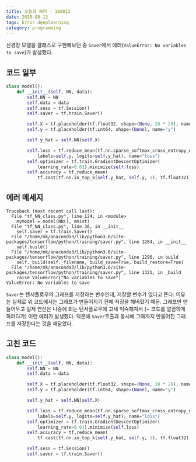 ```yaml
---
title: 오늘의 에러 - 180813
date: 2018-08-13
tags: Error deeplearning
category: programming
---
```


신경망 모델을 클래스로 구현해보던 중 `Saver`에서 에러(`ValueError: No variables to save`)가 발생했다.


## 코드 일부

```python
class model():
    def __init__(self, NN, data):
        self.NN = NN
        self.data = data
        self.sess = tf.Session()
        self.saver = tf.train.Saver()

        self.X = tf.placeholder(tf.float32, shape=(None, 28 * 28), name="X")
        self.y = tf.placeholder(tf.int64, shape=(None), name="y")

        self.y_hat = self.NN(self.X)

        self.loss = tf.reduce_mean(tf.nn.sparse_softmax_cross_entropy_with_logits(
            labels=self.y, logits=self.y_hat), name="loss")
        self.optimizer = tf.train.GradientDescentOptimizer(
            learning_rate=0.01).minimize(self.loss)
        self.accuracy = tf.reduce_mean(
            tf.cast(tf.nn.in_top_k(self.y_hat, self.y, 1), tf.float32))
```


## 에러 메세지

```console
Traceback (most recent call last):
  File "tf_NN_class.py", line 124, in <module>
    mymodel = model(NN(), mnist)
  File "tf_NN_class.py", line 36, in __init__
    self.saver = tf.train.Saver()
  File "/home/mk/anaconda3/lib/python3.6/site-packages/tensorflow/python/training/saver.py", line 1284, in __init__
    self.build()
  File "/home/mk/anaconda3/lib/python3.6/site-packages/tensorflow/python/training/saver.py", line 1296, in build
    self._build(self._filename, build_save=True, build_restore=True)
  File "/home/mk/anaconda3/lib/python3.6/site-packages/tensorflow/python/training/saver.py", line 1321, in _build
    raise ValueError("No variables to save")
ValueError: No variables to save

```

`Saver`는 텐서플로우의 그래프를 저장하는 변수인데, 저장할 변수가 없다고 뜬다. 이유는 실제로 위 코드에서는 그래프가 만들어지기 전에 저장을 해버렸기 때문. 그래프만 만들어두고 실제 연산은 나중에 되는 텐서플로우에 고새 익숙해져서 (+ 코드를 깔끔하게 하려다가) 이런 에러가 발생했다. 덕분에 `Saver`호출과 동시에 그때까지 만들어진 그래프를 저장한다는 것을 깨달았다.<br>





## 고친 코드

```python
class model():
    def __init__(self, NN, data):
        self.NN = NN
        self.data = data

        self.X = tf.placeholder(tf.float32, shape=(None, 28 * 28), name="X")
        self.y = tf.placeholder(tf.int64, shape=(None), name="y")

        self.y_hat = self.NN(self.X)

        self.loss = tf.reduce_mean(tf.nn.sparse_softmax_cross_entropy_with_logits(
            labels=self.y, logits=self.y_hat), name="loss")
        self.optimizer = tf.train.GradientDescentOptimizer(
            learning_rate=0.01).minimize(self.loss)
        self.accuracy = tf.reduce_mean(
            tf.cast(tf.nn.in_top_k(self.y_hat, self.y, 1), tf.float32))

        self.sess = tf.Session()
        self.saver = tf.train.Saver()
```
